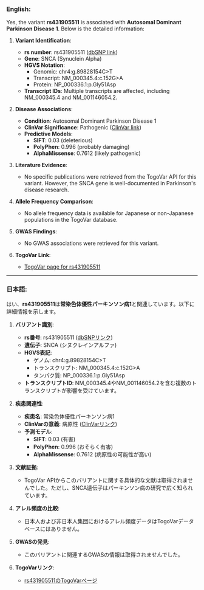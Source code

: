 ### English:
Yes, the variant **rs431905511** is associated with **Autosomal Dominant Parkinson Disease 1**. Below is the detailed information:

1. **Variant Identification**:
   - **rs number**: rs431905511 ([dbSNP link](https://identifiers.org/dbsnp/rs431905511))
   - **Gene**: SNCA (Synuclein Alpha)
   - **HGVS Notation**: 
     - Genomic: chr4:g.89828154C>T
     - Transcript: NM_000345.4:c.152G>A
     - Protein: NP_000336.1:p.Gly51Asp
   - **Transcript IDs**: Multiple transcripts are affected, including NM_000345.4 and NM_001146054.2.

2. **Disease Associations**:
   - **Condition**: Autosomal Dominant Parkinson Disease 1
   - **ClinVar Significance**: Pathogenic ([ClinVar link](https://www.ncbi.nlm.nih.gov/clinvar/variation/97000))
   - **Predictive Models**:
     - **SIFT**: 0.03 (deleterious)
     - **PolyPhen**: 0.996 (probably damaging)
     - **AlphaMissense**: 0.7612 (likely pathogenic)

3. **Literature Evidence**:
   - No specific publications were retrieved from the TogoVar API for this variant. However, the SNCA gene is well-documented in Parkinson's disease research.

4. **Allele Frequency Comparison**:
   - No allele frequency data is available for Japanese or non-Japanese populations in the TogoVar database.

5. **GWAS Findings**:
   - No GWAS associations were retrieved for this variant.

6. **TogoVar Link**:
   - [TogoVar page for rs431905511](https://togovar.org/variant/rs431905511)

---

### 日本語:
はい、**rs431905511**は**常染色体優性パーキンソン病1**と関連しています。以下に詳細情報を示します。

1. **バリアント識別**:
   - **rs番号**: rs431905511 ([dbSNPリンク](https://identifiers.org/dbsnp/rs431905511))
   - **遺伝子**: SNCA (シヌクレインアルファ)
   - **HGVS表記**:
     - ゲノム: chr4:g.89828154C>T
     - トランスクリプト: NM_000345.4:c.152G>A
     - タンパク質: NP_000336.1:p.Gly51Asp
   - **トランスクリプトID**: NM_000345.4やNM_001146054.2を含む複数のトランスクリプトが影響を受けています。

2. **疾患関連性**:
   - **疾患名**: 常染色体優性パーキンソン病1
   - **ClinVarの意義**: 病原性 ([ClinVarリンク](https://www.ncbi.nlm.nih.gov/clinvar/variation/97000))
   - **予測モデル**:
     - **SIFT**: 0.03 (有害)
     - **PolyPhen**: 0.996 (おそらく有害)
     - **AlphaMissense**: 0.7612 (病原性の可能性が高い)

3. **文献証拠**:
   - TogoVar APIからこのバリアントに関する具体的な文献は取得されませんでした。ただし、SNCA遺伝子はパーキンソン病の研究で広く知られています。

4. **アレル頻度の比較**:
   - 日本人および非日本人集団におけるアレル頻度データはTogoVarデータベースにはありません。

5. **GWASの発見**:
   - このバリアントに関連するGWASの情報は取得されませんでした。

6. **TogoVarリンク**:
   - [rs431905511のTogoVarページ](https://togovar.org/variant/rs431905511)